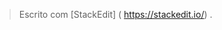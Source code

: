 


> Escrito com [StackEdit] ( https://stackedit.io/) .
<!--stackedit_data:
eyJoaXN0b3J5IjpbMTIzMjE4MzYwMV19
-->